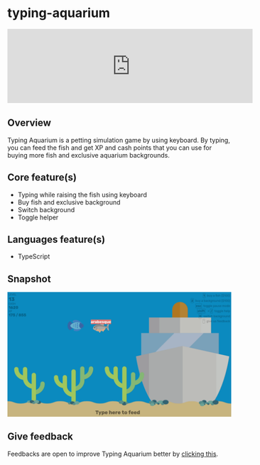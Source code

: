 # typing-aquarium

<iframe src="https://itch.io/embed/967866" height="167" width="552" frameborder="0"><a href="https://daimessdn.itch.io/typing-aquarium">Typing Aquarium by daimessdn</a></iframe>

## Overview
Typing Aquarium is a petting simulation game by using keyboard. By typing, you can feed the fish and get XP and cash points that you can use for buying more fish and exclusive aquarium backgrounds.

## Core feature(s)
- Typing while raising the fish using keyboard
- Buy fish and exclusive background
- Switch background
- Toggle helper

## Languages feature(s)
- TypeScript

## Snapshot
![demo](src/img/demo/fish1.gif)

## Give feedback
Feedbacks are open to improve Typing Aquarium better by <a href="https://forms.gle/U7JF7tA9QbrA5Mjy6" target="_blank">clicking this</a>.